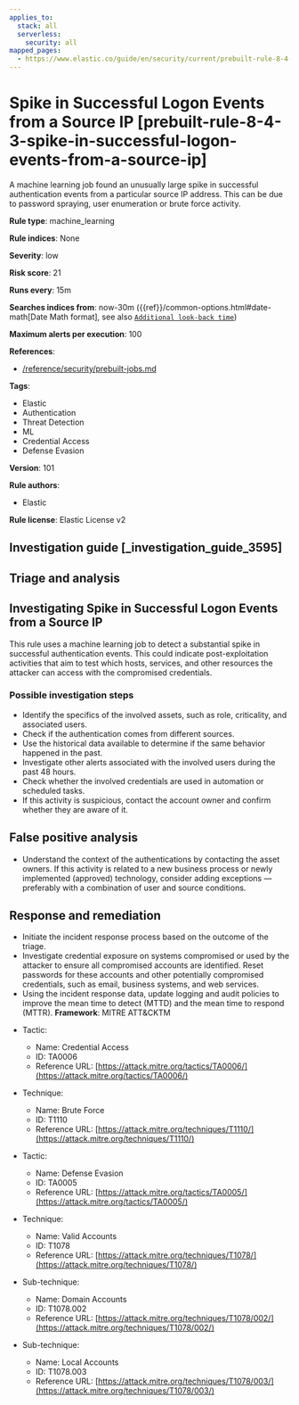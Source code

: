 ```yaml
---
applies_to:
  stack: all
  serverless:
    security: all
mapped_pages:
  - https://www.elastic.co/guide/en/security/current/prebuilt-rule-8-4-3-spike-in-successful-logon-events-from-a-source-ip.html
---
```


# Spike in Successful Logon Events from a Source IP [prebuilt-rule-8-4-3-spike-in-successful-logon-events-from-a-source-ip]

A machine learning job found an unusually large spike in successful authentication events from a particular source IP address. This can be due to password spraying, user enumeration or brute force activity.

**Rule type**: machine_learning

**Rule indices**: None

**Severity**: low

**Risk score**: 21

**Runs every**: 15m

**Searches indices from**: now-30m ({{ref}}/common-options.html#date-math[Date Math format], see also [`Additional look-back time`](docs-content://solutions/security/detect-and-alert/create-detection-rule.md#rule-schedule))

**Maximum alerts per execution**: 100

**References**:

* [/reference/security/prebuilt-jobs.md](/reference/prebuilt-jobs.md)

**Tags**:

* Elastic
* Authentication
* Threat Detection
* ML
* Credential Access
* Defense Evasion

**Version**: 101

**Rule authors**:

* Elastic

**Rule license**: Elastic License v2

## Investigation guide [_investigation_guide_3595]

## Triage and analysis

## Investigating Spike in Successful Logon Events from a Source IP

This rule uses a machine learning job to detect a substantial spike in successful authentication events. This could indicate post-exploitation activities that aim to test which hosts, services, and other resources the attacker can access with the compromised credentials.

### Possible investigation steps

- Identify the specifics of the involved assets, such as role, criticality, and associated users.
- Check if the authentication comes from different sources.
- Use the historical data available to determine if the same behavior happened in the past.
- Investigate other alerts associated with the involved users during the past 48 hours.
- Check whether the involved credentials are used in automation or scheduled tasks.
- If this activity is suspicious, contact the account owner and confirm whether they are aware of it.

## False positive analysis

- Understand the context of the authentications by contacting the asset owners. If this activity is related to a new business process or newly implemented (approved) technology, consider adding exceptions — preferably with a combination of user and source conditions.

## Response and remediation

- Initiate the incident response process based on the outcome of the triage.
- Investigate credential exposure on systems compromised or used by the attacker to ensure all compromised accounts are identified. Reset passwords for these accounts and other potentially compromised credentials, such as email, business systems, and web services.
- Using the incident response data, update logging and audit policies to improve the mean time to detect (MTTD) and the mean time to respond (MTTR).
**Framework**: MITRE ATT&CKTM

* Tactic:

    * Name: Credential Access
    * ID: TA0006
    * Reference URL: [https://attack.mitre.org/tactics/TA0006/](https://attack.mitre.org/tactics/TA0006/)

* Technique:

    * Name: Brute Force
    * ID: T1110
    * Reference URL: [https://attack.mitre.org/techniques/T1110/](https://attack.mitre.org/techniques/T1110/)

* Tactic:

    * Name: Defense Evasion
    * ID: TA0005
    * Reference URL: [https://attack.mitre.org/tactics/TA0005/](https://attack.mitre.org/tactics/TA0005/)

* Technique:

    * Name: Valid Accounts
    * ID: T1078
    * Reference URL: [https://attack.mitre.org/techniques/T1078/](https://attack.mitre.org/techniques/T1078/)

* Sub-technique:

    * Name: Domain Accounts
    * ID: T1078.002
    * Reference URL: [https://attack.mitre.org/techniques/T1078/002/](https://attack.mitre.org/techniques/T1078/002/)

* Sub-technique:

    * Name: Local Accounts
    * ID: T1078.003
    * Reference URL: [https://attack.mitre.org/techniques/T1078/003/](https://attack.mitre.org/techniques/T1078/003/)



